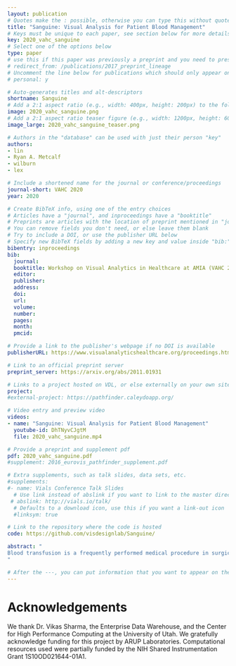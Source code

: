 ```yaml
---
layout: publication
# Quotes make the : possible, otherwise you can type this without quotes
title: "Sanguine: Visual Analysis for Patient Blood Management"
# Keys must be unique to each paper, see section below for more details
key: 2020_vahc_sanguine
# Select one of the options below
type: paper 
# use this if this paper was previously a preprint and you need to preserve the old URL
# redirect_from: /publications/2017_preprint_lineage
# Uncomment the line below for publications which should only appear on a personal webpage
# personal: y

# Auto-generates titles and alt-descriptors
shortname: Sanguine
# Add a 2:1 aspect ratio (e.g., width: 400px, height: 200px) to the folder /assets/images/publications/
image: 2020_vahc_sanguine.png
# Add a 2:1 aspect ratio teaser figure (e.g., width: 1200px, height: 600px) to the folder /assets/images/publications/
image_large: 2020_vahc_sanguine_teaser.png

# Authors in the "database" can be used with just their person "key"
authors:
- lin
- Ryan A. Metcalf
- wilburn
- lex

# Include a shortened name for the journal or conference/proceedings
journal-short: VAHC 2020
year: 2020

# Create BibTeX info, using one of the entry choices
# Articles have a "journal", and inproceedings have a "booktitle"
# Preprints are articles with the location of preprint mentioned in "journal"
# You can remove fields you don't need, or else leave them blank
# Try to include a DOI, or use the publisher URL below
# Specify new BibTeX fields by adding a new key and value inside "bib:"
bibentry: inproceedings
bib:
  journal:
  booktitle: Workshop on Visual Analytics in Healthcare at AMIA (VAHC 2020)
  editor: 
  publisher:
  address: 
  doi: 
  url: 
  volume: 
  number: 
  pages:
  month: 
  pmcid: 

# Provide a link to the publisher's webpage if no DOI is available
publisherURL: https://www.visualanalyticshealthcare.org/proceedings.html

# Link to an official preprint server
preprint_server: https://arxiv.org/abs/2011.01931

# Links to a project hosted on VDL, or else externally on your own site
project: 
#external-project: https://pathfinder.caleydoapp.org/

# Video entry and preview video
videos:
- name: "Sanguine: Visual Analysis for Patient Blood Management"
  youtube-id: DhTNyvCJgtM
  file: 2020_vahc_sanguine.mp4

# Provide a preprint and supplement pdf
pdf: 2020_vahc_sanguine.pdf
#supplement: 2016_eurovis_pathfinder_supplement.pdf

# Extra supplements, such as talk slides, data sets, etc.
#supplements:
#- name: Vials Conference Talk Slides
  # Use link instead of abslink if you want to link to the master directory
 # abslink: http://vials.io/talk/
  # Defaults to a download icon, use this if you want a link-out icon
  #linksym: true

# Link to the repository where the code is hosted
code: https://github.com/visdesignlab/Sanguine/

abstract: "
Blood transfusion is a frequently performed medical procedure in surgical and nonsurgical contexts. Although it is frequently necessary or even life-saving, it has been identified as one of the most overused procedures in hospitals. Unnecessary transfusions not only waste resources but can also be detrimental to patient outcomes. Patient blood management (PBM) is the clinical practice of optimizing transfusions and associated outcomes. In this paper, we introduce Sanguine, a visual analysis tool for transfusion data and related patient medical records. Sanguine was designed with two user groups in mind: PBM experts and clinicians who conduct transfusions. PBM experts use Sanguine to explore and analyze transfusion practices and its associated medical outcomes. They can compare individual surgeons, or compare outcomes or time periods, such as before and after an intervention regarding transfusion practices. PBM experts then curate and annotate views for communication with clinicians, with the goal of improving their transfusion practices. Such a review session could be in person or through a shared link. We validate the utility and effectiveness of Sanguine through case studies. 
"

# After the ---, you can put information that you want to appear on the website using markdown formatting or HTML. A good example are acknowledgements, extra references, an erratum, etc.
---
```


# Acknowledgements
We thank Dr. Vikas Sharma, the Enterprise Data Warehouse, and the Center for High Performance Computing at the University of Utah. We gratefully acknowledge funding for this project by ARUP Laboratories. Computational resources used were partially funded by the NIH Shared Instrumentation Grant 1S10OD021644-01A1.

